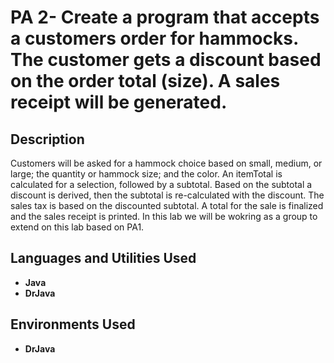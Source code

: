 <h1>PA 2- Create a program that accepts a customers order for hammocks. The customer gets a discount based on the order total (size). A sales receipt will be generated. </h1>


<h2>Description</h2>
Customers will be asked for a hammock choice based on small, medium, or large; 
the quantity or hammock size; and the color. An itemTotal is calculated for a 
selection, followed by a subtotal. Based on the subtotal a discount is derived, 
then the subtotal is re-calculated with the discount. The sales tax is based on 
the discounted subtotal. A total for the sale is finalized and the sales receipt 
is printed. In this lab we will be wokring as a group to extend on this lab based
on PA1. 
<br />


<h2>Languages and Utilities Used</h2>

- <b>Java</b> 
- <b>DrJava</b>

<h2>Environments Used </h2>

- <b>DrJava</b> 



<!--
 ```diff
- text in red
+ text in green
! text in orange
# text in gray
@@ text in purple (and bold)@@
```
--!>
